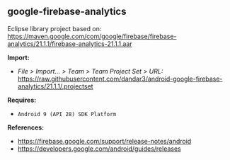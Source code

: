## google-firebase-analytics

Eclipse library project based on:<br/>
https://maven.google.com/com/google/firebase/firebase-analytics/21.1.1/firebase-analytics-21.1.1.aar

**Import:**
- _File > Import... > Team > Team Project Set > URL:_<br/>
  https://raw.githubusercontent.com/dandar3/android-google-firebase-analytics/21.1.1/.projectset

**Requires:**
- `Android 9 (API 28) SDK Platform`

**References:**
- https://firebase.google.com/support/release-notes/android
- https://developers.google.com/android/guides/releases